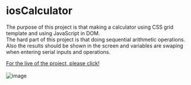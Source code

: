 # iosCalculator
The purpose of this project is that making a calculator using CSS grid template and using JavaScript in DOM. <br>
The hard part of this project is that doing sequential arithmetic operations. 
Also the results should be shown in the screen and  variables are swaping when entering serial inputs and operations. <br>

[For the live of the project, please click!](https://birkan-dogan.github.io/iosCalculator/) <br> <br>
![image](https://user-images.githubusercontent.com/101419153/173320318-47549924-d545-4a45-b86c-c2b5e01bb419.png)


